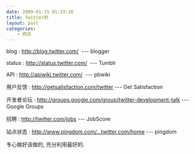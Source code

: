 ```yaml
---
date: 2009-01-15 01:33:10
title: Twitter的
layout: post
categories:
    - 网志
---
```

<!--more-->blog : <a href="http://blog.twitter.com/" target="_blank">http://blog.twitter.com/</a>  --- blogger

status : <a href="http://status.twitter.com/" target="_blank">http://status.twitter.com/</a>  --- Tumblr

API : <a href="http://apiwiki.twitter.com/" target="_blank">http://apiwiki.twitter.com/</a>  --- pbwiki

用户反馈 : <a href="http://getsatisfaction.com/twitter" target="_blank">http://getsatisfaction.com/twitter</a> --- Get Satisfaction

开发者论坛 : <a href="http://groups.google.com/group/twitter-development-talk" target="_blank">http://groups.google.com/group/twitter-development-talk</a> --- Google Groups

招聘 : <a href="http://twitter.com/jobs" target="_blank">http://twitter.com/jobs</a> --- JobScore

站点状态 : <a href="http://www.pingdom.com/reports/vb1395a6sww3/check_overview/?name=twitter.com/home" target="_blank">http://www.pingdom.com/...twitter.com/home</a> --- pingdom

专心做好该做的, 充分利用最好的.
